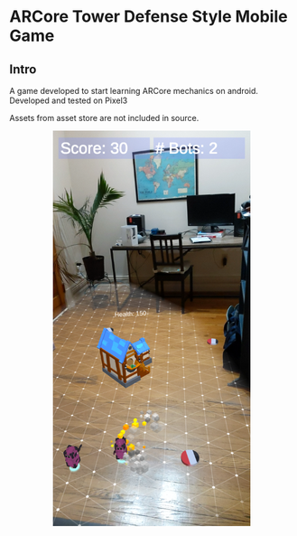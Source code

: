 # ARCore Tower Defense Style Mobile Game

## Intro
A game developed to start learning ARCore mechanics on android. Developed and tested on Pixel3

Assets from asset store are not included in source. 

<p align="center">
  <img src="AR_Rockets_Screenshot.png" width="350" alt="">
</p>


